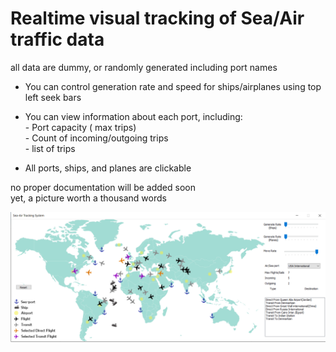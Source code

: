 # Realtime visual tracking of Sea/Air traffic data

all data are dummy, or randomly generated including port names


 * You can control generation rate and speed for ships/airplanes using top left seek bars
 * You can view information about each port, including:
 <br> - Port capacity ( max trips)
 <br> - Count of incoming/outgoing trips
 <br> - list of trips
 
 * All ports, ships, and planes are clickable
 
no proper documentation will be added soon
<br>yet, a picture worth a thousand words

![demo image](https://raw.githubusercontent.com/moehawamdeh/C-sharp-playground/master/SeaAirTrackingSystem/demo.png)

